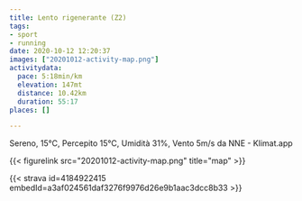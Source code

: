 ```yaml
---
title: Lento rigenerante (Z2)
tags:
- sport
- running
date: 2020-10-12 12:20:37
images: ["20201012-activity-map.png"]
activitydata:
  pace: 5:18min/km
  elevation: 147mt
  distance: 10.42km
  duration: 55:17
places: []

---
```


Sereno, 15°C, Percepito 15°C, Umidità 31%, Vento 5m/s da NNE - Klimat.app



{{< figurelink src="20201012-activity-map.png" title="map" >}}


{{< strava id=4184922415 embedId=a3af024561daf3276f9976d26e9b1aac3dcc8b33 >}}

